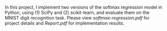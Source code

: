 In this project, I implement two versions of the softmax regression model in Python, using (1) SciPy and (2)
scikit-learn, and evaluate them on the MNIST digit recognition task. Please view *softmax-regression.pdf* for project details and *Report.pdf* for implementation results.
